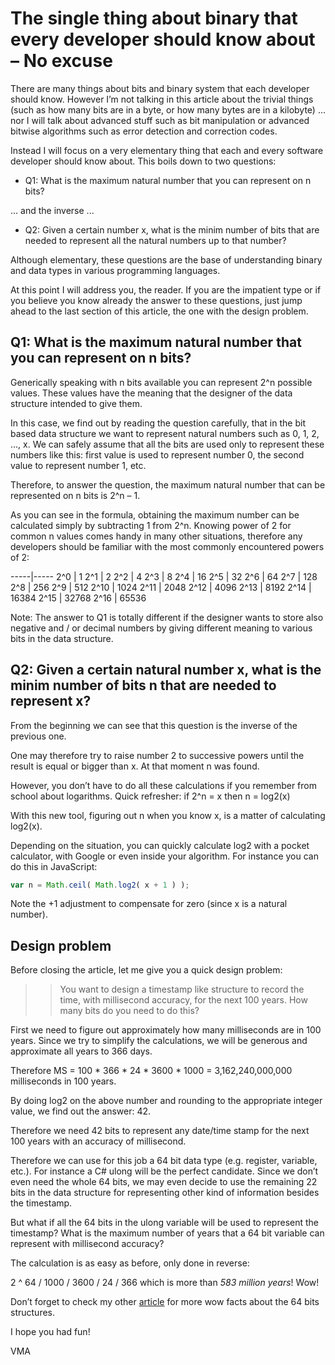 The single thing about binary that every developer should know about – No excuse
================================================================================

There are many things about bits and binary system that each developer should know. However I’m not talking in this article about the trivial things (such as how many bits are in a byte, or how many bytes are in a kilobyte) ... nor I will talk about advanced stuff such as bit manipulation or advanced bitwise algorithms such as error detection and correction codes.

Instead I will focus on a very elementary thing that each and every software developer should know about. This boils down to two questions:

- Q1: What is the maximum natural number that you can represent on n bits?

... and the inverse ...

- Q2: Given a certain number x, what is the minim number of bits that are needed to represent all the natural numbers up to that number?

Although elementary, these questions are the base of understanding binary and data types in various programming languages.

At this point I will address you, the reader. If you are the impatient type or if you believe you know already the answer to these questions, just jump ahead to the last section of this article, the one with the design problem.


Q1: What is the maximum natural number that you can represent on n bits?
------------------------------------------------------------------------

Generically speaking with n bits available you can represent 2^n possible values. These values have the meaning that the designer of the data structure intended to give them.

In this case, we find out by reading the question carefully, that in the bit based data structure we want to represent natural numbers such as 0, 1, 2, ..., x. We can safely assume that all the bits are used only to represent these numbers like this: first value is used to represent number 0, the second value to represent number 1, etc.

Therefore, to answer the question, the maximum natural number that can be represented on n bits is 2^n – 1.

As you can see in the formula, obtaining the maximum number can be calculated simply by subtracting 1 from 2^n. Knowing power of 2 for common n values comes handy in many other situations, therefore any developers should be familiar with the most commonly encountered powers of 2:

-----|-----
2^0  |	1
2^1  |	2
2^2  |	4
2^3  |	8
2^4	 |  16
2^5	 |  32
2^6	 |  64
2^7	 |  128
2^8	 |  256
2^9	 |  512
2^10 |	1024
2^11 |	2048
2^12 |	4096
2^13 |	8192
2^14 |	16384
2^15 |	32768
2^16 |	65536

Note: The answer to Q1 is totally different if the designer wants to store also negative and / or decimal numbers by giving different meaning to various bits in the data structure.

Q2: Given a certain natural number x, what is the minim number of bits n that are needed to represent x?
--------------------------------------------------------------------------------------------------------

From the beginning we can see that this question is the inverse of the previous one.

One may therefore try to raise number 2 to successive powers until the result is equal or bigger than x. At that moment n was found.

However, you don’t have to do all these calculations if you remember from school about logarithms. Quick refresher: if 2^n = x then n = log2(x)

With this new tool, figuring out n when you know x, is a matter of calculating log2(x).

Depending on the situation, you can quickly calculate log2 with a pocket calculator, with Google or even inside your algorithm. For instance you can do this in JavaScript:

```javascript
var n = Math.ceil( Math.log2( x + 1 ) );
```

Note the +1 adjustment to compensate for zero (since x is a natural number).


Design problem
--------------

Before closing the article, let me give you a quick design problem:

>> You want to design a timestamp like structure to record the time, with millisecond accuracy, for the next 100 years. How many bits do you need to do this?

First we need to figure out approximately how many milliseconds are in 100 years. Since we try to simplify the calculations, we will be generous and approximate all years to 366 days.

Therefore MS = 100 * 366 * 24 * 3600 * 1000 = 3,162,240,000,000 milliseconds in 100 years.

By doing log2 on the above number and rounding to the appropriate integer value, we find out the answer: 42.

Therefore we need 42 bits to represent any date/time stamp for the next 100 years with an accuracy of millisecond.

Therefore we can use for this job a 64 bit data type (e.g. register, variable, etc.). For instance a C# ulong will be the perfect candidate. Since we don’t even need the whole 64 bits, we may even decide to use the remaining 22 bits in the data structure for representing other kind of information besides the timestamp.

But what if all the 64 bits in the ulong variable will be used to represent the timestamp? What is the maximum number of years that a 64 bit variable can represent with millisecond accuracy?

The calculation is as easy as before, only done in reverse:

2 ^ 64 / 1000 / 3600 / 24 / 366 which is more than *583 million years*! Wow!

Don’t forget to check my other [article](http://www.codeavenger.com/2017/05/26/64-bit-fun-Counting-from-0-to-MaxValue.html) for more wow facts about the 64 bits structures.

I hope you had fun!

VMA
